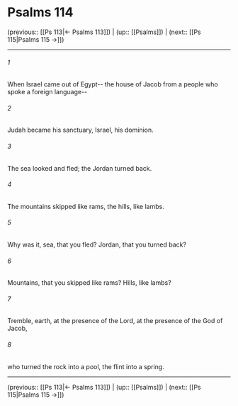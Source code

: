 # Psalms 114

(previous:: [[Ps 113|← Psalms 113]]) | (up:: [[Psalms]]) | (next:: [[Ps 115|Psalms 115 →]])

***


###### 1 
When Israel came out of Egypt-- the house of Jacob from a people who spoke a foreign language-- 

###### 2 
Judah became his sanctuary, Israel, his dominion. 

###### 3 
The sea looked and fled; the Jordan turned back. 

###### 4 
The mountains skipped like rams, the hills, like lambs. 

###### 5 
Why was it, sea, that you fled? Jordan, that you turned back? 

###### 6 
Mountains, that you skipped like rams? Hills, like lambs? 

###### 7 
Tremble, earth, at the presence of the Lord, at the presence of the God of Jacob, 

###### 8 
who turned the rock into a pool, the flint into a spring.

***

(previous:: [[Ps 113|← Psalms 113]]) | (up:: [[Psalms]]) | (next:: [[Ps 115|Psalms 115 →]])
